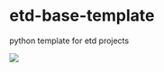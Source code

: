 # etd-base-template
python template for etd projects

<img src="https://img.shields.io/endpoint?url=https://gist.githubusercontent.com/cgoines/68bd7e7d15e4025d7bf71431bad92771/raw/covbadge.json">